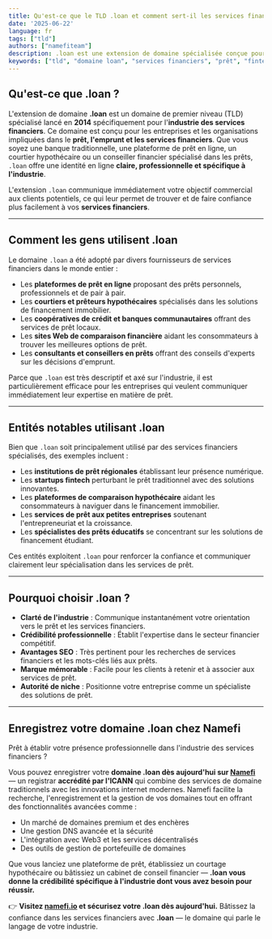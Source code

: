```yaml
---
title: Qu'est-ce que le TLD .loan et comment sert-il les services financiers ?
date: '2025-06-22'
language: fr
tags: ["tld"]
authors: ["namefiteam"]
description: .loan est une extension de domaine spécialisée conçue pour les services financiers, les institutions de prêt et les plateformes de finance personnelle. Découvrez son objectif, ses utilisations et ses avantages.
keywords: ["tld", "domaine loan", "services financiers", "prêt", "fintech", "crédit"]
---
```



## **Qu'est-ce que .loan ?**

L'extension de domaine **.loan** est un domaine de premier niveau (TLD) spécialisé lancé en **2014** spécifiquement pour l'**industrie des services financiers**. Ce domaine est conçu pour les entreprises et les organisations impliquées dans le **prêt, l'emprunt et les services financiers**. Que vous soyez une banque traditionnelle, une plateforme de prêt en ligne, un courtier hypothécaire ou un conseiller financier spécialisé dans les prêts, `.loan` offre une identité en ligne **claire, professionnelle et spécifique à l'industrie**.

L'extension `.loan` communique immédiatement votre objectif commercial aux clients potentiels, ce qui leur permet de trouver et de faire confiance plus facilement à vos **services financiers**.

---

## **Comment les gens utilisent .loan**

Le domaine `.loan` a été adopté par divers fournisseurs de services financiers dans le monde entier :

*   Les **plateformes de prêt en ligne** proposant des prêts personnels, professionnels et de pair à pair.
*   Les **courtiers et prêteurs hypothécaires** spécialisés dans les solutions de financement immobilier.
*   Les **coopératives de crédit et banques communautaires** offrant des services de prêt locaux.
*   Les **sites Web de comparaison financière** aidant les consommateurs à trouver les meilleures options de prêt.
*   Les **consultants et conseillers en prêts** offrant des conseils d'experts sur les décisions d'emprunt.

Parce que `.loan` est très descriptif et axé sur l'industrie, il est particulièrement efficace pour les entreprises qui veulent communiquer immédiatement leur expertise en matière de prêt.

---

## **Entités notables utilisant .loan**

Bien que `.loan` soit principalement utilisé par des services financiers spécialisés, des exemples incluent :

*   Les **institutions de prêt régionales** établissant leur présence numérique.
*   Les **startups fintech** perturbant le prêt traditionnel avec des solutions innovantes.
*   Les **plateformes de comparaison hypothécaire** aidant les consommateurs à naviguer dans le financement immobilier.
*   Les **services de prêt aux petites entreprises** soutenant l'entrepreneuriat et la croissance.
*   Les **spécialistes des prêts éducatifs** se concentrant sur les solutions de financement étudiant.

Ces entités exploitent `.loan` pour renforcer la confiance et communiquer clairement leur spécialisation dans les services de prêt.

---

## **Pourquoi choisir .loan ?**

*   **Clarté de l'industrie** : Communique instantanément votre orientation vers le prêt et les services financiers.
*   **Crédibilité professionnelle** : Établit l'expertise dans le secteur financier compétitif.
*   **Avantages SEO** : Très pertinent pour les recherches de services financiers et les mots-clés liés aux prêts.
*   **Marque mémorable** : Facile pour les clients à retenir et à associer aux services de prêt.
*   **Autorité de niche** : Positionne votre entreprise comme un spécialiste des solutions de prêt.

---

## **Enregistrez votre domaine .loan chez Namefi**

Prêt à établir votre présence professionnelle dans l'industrie des services financiers ?

Vous pouvez enregistrer votre **domaine .loan dès aujourd'hui sur [Namefi](https://namefi.io)** — un registrar **accrédité par l'ICANN** qui combine des services de domaine traditionnels avec les innovations internet modernes. Namefi facilite la recherche, l'enregistrement et la gestion de vos domaines tout en offrant des fonctionnalités avancées comme :

*   Un marché de domaines premium et des enchères
*   Une gestion DNS avancée et la sécurité
*   L'intégration avec Web3 et les services décentralisés
*   Des outils de gestion de portefeuille de domaines

Que vous lanciez une plateforme de prêt, établissiez un courtage hypothécaire ou bâtissiez un cabinet de conseil financier — **.loan vous donne la crédibilité spécifique à l'industrie dont vous avez besoin pour réussir.**

👉 **Visitez [namefi.io](https://namefi.io) et sécurisez votre .loan dès aujourd'hui.**
Bâtissez la confiance dans les services financiers avec **.loan** — le domaine qui parle le langage de votre industrie.